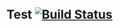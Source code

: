 # Test [![Build Status](https://travis-ci.org/ilyamoskalev/Test.svg?branch=dev)](https://travis-ci.org/ilyamoskalev/Test)
